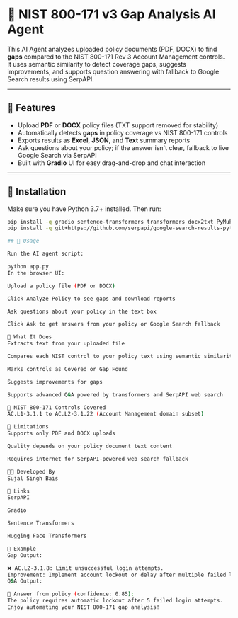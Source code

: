 # 🔐 NIST 800-171 v3 Gap Analysis AI Agent

This AI Agent analyzes uploaded policy documents (PDF, DOCX) to find **gaps** compared to the NIST 800-171 Rev 3 Account Management controls.  
It uses semantic similarity to detect coverage gaps, suggests improvements, and supports question answering with fallback to Google Search results using SerpAPI.

---

## 🚀 Features

- Upload **PDF** or **DOCX** policy files (TXT support removed for stability)
- Automatically detects **gaps** in policy coverage vs NIST 800-171 controls
- Exports results as **Excel**, **JSON**, and **Text** summary reports
- Ask questions about your policy; if the answer isn't clear, fallback to live Google Search via SerpAPI
- Built with **Gradio** UI for easy drag-and-drop and chat interaction

---

## 🧰 Installation

Make sure you have Python 3.7+ installed. Then run:

```bash
pip install -q gradio sentence-transformers transformers docx2txt PyMuPDF openpyxl
pip install -q git+https://github.com/serpapi/google-search-results-python.git

## 📂 Usage

Run the AI agent script:

python app.py
In the browser UI:

Upload a policy file (PDF or DOCX)

Click Analyze Policy to see gaps and download reports

Ask questions about your policy in the text box

Click Ask to get answers from your policy or Google Search fallback

📝 What It Does
Extracts text from your uploaded file

Compares each NIST control to your policy text using semantic similarity

Marks controls as Covered or Gap Found

Suggests improvements for gaps

Supports advanced Q&A powered by transformers and SerpAPI web search

📄 NIST 800-171 Controls Covered
AC.L1-3.1.1 to AC.L2-3.1.22 (Account Management domain subset)

🚫 Limitations
Supports only PDF and DOCX uploads

Quality depends on your policy document text content

Requires internet for SerpAPI-powered web search fallback

👨‍💻 Developed By
Sujal Singh Bais

🔗 Links
SerpAPI

Gradio

Sentence Transformers

Hugging Face Transformers

🧪 Example
Gap Output:

❌ AC.L2-3.1.8: Limit unsuccessful login attempts.  
Improvement: Implement account lockout or delay after multiple failed login attempts.
Q&A Output:

📄 Answer from policy (confidence: 0.85):  
The policy requires automatic lockout after 5 failed login attempts.
Enjoy automating your NIST 800-171 gap analysis!



